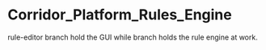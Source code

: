 # Corridor_Platform_Rules_Engine
rule-editor branch hold the GUI while  branch holds the rule engine at work.
